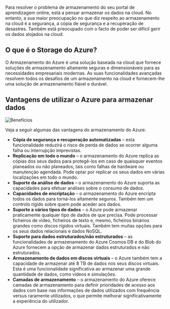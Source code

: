 Para resolver o problema de armazenamento do seu portal de aprendizagem online, está a pensar armazenar os dados na cloud. No entanto, a sua maior preocupação no que diz respeito ao armazenamento na cloud é a segurança, a cópia de segurança e a recuperação de desastres. Também está preocupado com o facto de poder ser difícil gerir os dados alojados na cloud.

## <a name="what-is-azure-storage"></a>O que é o Storage do Azure?

O Armazenamento do Azure é uma solução baseada na cloud que fornece soluções de armazenamento altamente seguras e dimensionáveis para as necessidades empresariais modernas. As suas funcionalidades avançadas resolvem todos os desafios de um armazenamento na cloud e fornecem-lhe uma solução de armazenamento fiável e durável.

## <a name="benefits-of-using-azure-to-store-data"></a>Vantagens de utilizar o Azure para armazenar dados

![Benefícios](../images/Benefits.png)

Veja a seguir algumas das vantagens do armazenamento do Azure:

- **Cópia de segurança e recuperação automatizadas** – esta funcionalidade reduzirá o risco de perda de dados se ocorrer alguma falha ou interrupção imprevistas.
- **Replicação em todo o mundo** – o armazenamento do Azure replica as cópias dos seus dados para protegê-los em caso de quaisquer eventos planeados ou não planeados, tais como falhas de hardware ou manutenção agendada. Pode optar por replicar os seus dados em várias localizações em todo o mundo.
- **Suporte da análise de dados** – o armazenamento do Azure suporta as capacidades para efetuar análises sobre o consumo de dados.
- **Capacidades de encriptação** – o armazenamento do Azure encripta todos os dados para torná-los altamente seguros. Também tem um controlo rígido sobre quem pode aceder aos dados.
- **Suporte a vários tipos de dados** – o Azure pode armazenar praticamente qualquer tipo de dados de que precisa. Pode processar ficheiros de vídeo, ficheiros de texto e, mesmo, ficheiros binários grandes como discos rígidos virtuais. Também tem muitas opções para os seus dados relacionais e dados NoSQL.
- **Suporte para dados estruturados/não estruturados** – as funcionalidades de armazenamento do Azure Cosmos DB e do Blob do Azure fornecem a opção de armazenar dados estruturados e não estruturados.
- **Armazenamento de dados em discos virtuais** – o Azure também tem a capacidade de armazenar até 8 TB de dados nos seus discos virtuais. Esta é uma funcionalidade significativa ao armazenar uma grande quantidade de dados, como vídeos e simulações.
- **Camadas de armazenamento** – o armazenamento do Azure oferece camadas de armazenamento para definir prioridades de acesso aos dados com base nas informações de dados utilizados com frequência versus raramente utilizados, o que permite melhorar significativamente a experiência do utilizador.
